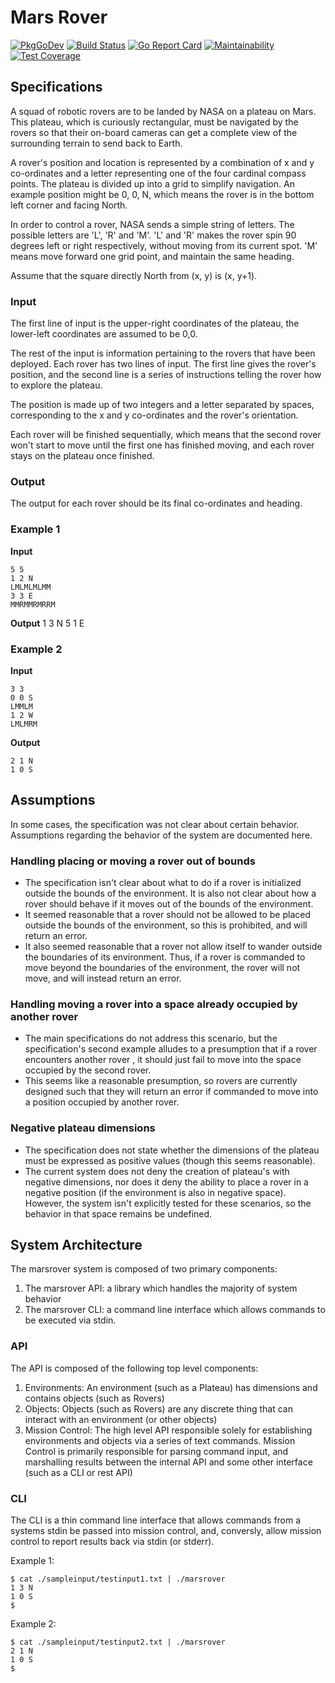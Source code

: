 # Mars Rover
[![PkgGoDev](https://pkg.go.dev/badge/github.com/jecolasurdo/marsrover)](https://pkg.go.dev/github.com/jecolasurdo/marsrover)
[![Build Status](https://travis-ci.org/jecolasurdo/marsrover.svg?branch=master)](https://travis-ci.org/jecolasurdo/marsrover)
[![Go Report Card](https://goreportcard.com/badge/github.com/jecolasurdo/marsrover)](https://goreportcard.com/report/github.com/jecolasurdo/marsrover)
[![Maintainability](https://api.codeclimate.com/v1/badges/42f4814205a407bf7ca1/maintainability)](https://codeclimate.com/github/jecolasurdo/marsrover/maintainability)
[![Test Coverage](https://api.codeclimate.com/v1/badges/42f4814205a407bf7ca1/test_coverage)](https://codeclimate.com/github/jecolasurdo/marsrover/test_coverage)

## Specifications

A squad of robotic rovers are to be landed by NASA on a plateau on Mars.
This plateau, which is curiously rectangular, must be navigated by the
rovers so that their on-board cameras can get a complete view of the
surrounding terrain to send back to Earth.

A rover's position and location is represented by a combination of x and y
co-ordinates and a letter representing one of the four cardinal compass
points. The plateau is divided up into a grid to simplify navigation. An
example position might be 0, 0, N, which means the rover is in the bottom
left corner and facing North.

In order to control a rover, NASA sends a simple string of letters. The
possible letters are 'L', 'R' and 'M'. 'L' and 'R' makes the rover spin 90
degrees left or right respectively, without moving from its current spot.
'M' means move forward one grid point, and maintain the same heading.

Assume that the square directly North from (x, y) is (x, y+1).

### Input 
The first line of input is the upper-right coordinates of the plateau, the
lower-left coordinates are assumed to be 0,0.

The rest of the input is information pertaining to the rovers that have
been deployed. Each rover has two lines of input. The first line gives the
rover's position, and the second line is a series of instructions telling
the rover how to explore the plateau.

The position is made up of two integers and a letter separated by spaces,
corresponding to the x and y co-ordinates and the rover's orientation.

Each rover will be finished sequentially, which means that the second rover
won't start to move until the first one has finished moving, and each rover
stays on the plateau once finished.

### Output
The output for each rover should be its final co-ordinates and heading.

### Example 1
**Input**
```
5 5
1 2 N
LMLMLMLMM
3 3 E
MMRMMRMRRM
```
**Output**
1 3 N
5 1 E

### Example 2
**Input**
```
3 3
0 0 S
LMMLM
1 2 W
LMLMRM
```

**Output**
```
2 1 N
1 0 S
```

## Assumptions
In some cases, the specification was not clear about certain behavior.
Assumptions regarding the behavior of the system are documented here.

### Handling placing or moving a rover out of bounds 
- The specification isn't clear about what to do if a rover is initialized outside
the bounds of the environment. It is also not clear about how a rover should
behave if it moves out of the bounds of the environment.
- It seemed reasonable that a rover should not be allowed to be placed outside
the bounds of the environment, so this is prohibited, and will return an error.
- It also seemed reasonable that a rover not allow itself to wander outside the
boundaries of its environment. Thus, if a rover is commanded to move beyond the
boundaries of the environment, the rover will not move, and will instead return
an error.

### Handling moving a rover into a space already occupied by another rover
- The main specifications do not address this scenario, but the specification's 
second example alludes to a presumption that if a rover encounters another rover
, it should just fail to move into the space occupied by the second rover.
- This seems like a reasonable presumption, so rovers are currently designed
such that they will return an error if commanded to move into a position occupied
by another rover.

### Negative plateau dimensions
- The specification does not state whether the dimensions of the plateau must be
expressed as positive values (though this seems reasonable).
- The current system does not deny the creation of plateau's with
negative dimensions, nor does it deny the ability to place a rover in a negative
position (if the environment is also in negative space). However, the system
isn't explicitly tested for these scenarios, so the behavior in that space remains
be undefined.

## System Architecture
The marsrover system is composed of two primary components:
1. The marsrover API: a library which handles the majority of system behavior
1. The marsrover CLI: a command line interface which allows commands to be executed via stdin.

### API
The API is composed of the following top level components:
1. Environments: An environment (such as a Plateau) has dimensions and contains objects (such as Rovers)
1. Objects: Objects (such as Rovers) are any discrete thing that can interact with an environment (or other objects)
1. Mission Control: The high level API responsible solely for establishing environments and objects via a series of text commands. Mission Control is primarily responsible for parsing command input, and marshalling results between the internal API and some other interface (such as a CLI or rest API)

### CLI
The CLI is a thin command line interface that allows commands from a systems stdin be passed into
mission control, and, conversly, allow mission control to report results back via stdin (or stderr).

Example 1:
```
$ cat ./sampleinput/testinput1.txt | ./marsrover
1 3 N
1 0 S
$
```

Example 2:
```
$ cat ./sampleinput/testinput2.txt | ./marsrover
2 1 N
1 0 S
$
```